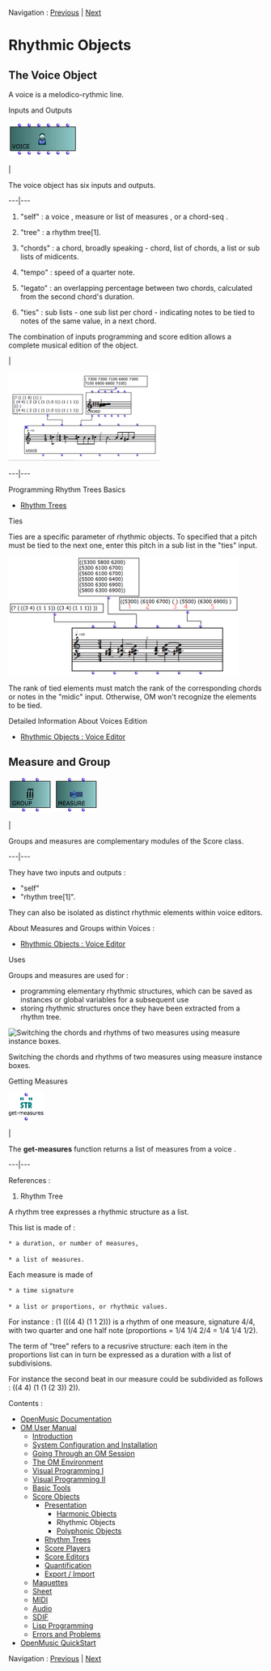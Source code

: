 Navigation : [Previous](Note-Chord-Chord-seq "page
précédente\(Harmonic Objects\)") | [Next](Polyphonic "page
suivante\(Polyphonic Objects\)")


# Rhythmic Objects

## The Voice Object

A voice is a melodico-rythmic line.

Inputs and Outputs

![](../res/voice1_icon.png)

|

The  voice object has six inputs and outputs.  
  
---|---  
  
  1. "self" : a  voice ,  measure or list of  measures , or a  chord-seq .

  2. "tree" : a rhythm tree[1].

  3. "chords" : a chord, broadly speaking - chord, list of chords, a list or sub lists of midicents.

  4. "tempo" : speed of a quarter note.

  5. "legato" : an overlapping percentage between two chords, calculated from the second chord's duration. 

  6. "ties" : sub lists - one sub list per chord - indicating notes to be tied to notes of the same value, in a next chord.

The combination of inputs programming and score edition allows a complete
musical edition of the object.

|

[![](../res/voiceex_1.png)](../res/voiceex.png "Cliquez pour agrandir")  
  
---|---  
  
Programming Rhythm Trees Basics

  * [Rhythm Trees](RT)

Ties

Ties are a specific parameter of rhythmic objects. To specified that a pitch
must be tied to the next one, enter this pitch in a sub list in the "ties"
input.

![](../res/ties.png)

The rank of tied elements must match the rank of the corresponding chords or
notes in the "midic" input. Otherwise, OM won't recognize the elements to be
tied.

Detailed Information About Voices Edition

  * [Rhythmic Objects : Voice Editor](Editor-Rhythm)

## Measure and Group

![](../res/group3_icon.png) ![](../res/measure3_icon.png)

|

Groups and  measures are complementary modules of the Score class.  
  
---|---  
  
They have two inputs and outputs :

  * "self" 
  * "rhythm tree[1]". 

They can also be isolated as distinct rhythmic elements within  voice editors.

About Measures and Groups within Voices :

  * [Rhythmic Objects : Voice Editor](Editor-Rhythm)

Uses

Groups and measures are used for :

  * programming elementary rhythmic structures, which can be saved as instances or global variables for a subsequent use
  * storing rhythmic structures once they have been extracted from a rhythm tree.

![Switching the chords and rhythms of two measures using measure instance
boxes.](../res/measureinstance.png)

Switching the chords and rhythms of two measures using measure instance boxes.

Getting Measures

![](../res/getmes_icon.png)

|

The  **get-measures** function returns a list of measures from a  voice .  
  
---|---  
  
References :

  1. Rhythm Tree

A rhythm tree expresses a rhythmic structure as a list.

This list is made of :

    * a duration, or number of measures,

    * a list of measures.

Each measure is made of

    * a time signature 

    * a list or proportions, or rhythmic values.

For instance : (1 (((4 4) (1 1 2))) is a rhythm of one measure, signature 4/4,
with two quarter and one half note (proportions = 1/4 1/4 2/4 = 1/4 1/4 1/2).

The term of "tree" refers to a recusrive structure: each item in the
proportions list can in turn be expressed as a duration with a list of
subdivisions.

For instance the second beat in our measure could be subdivided as follows :
((4 4) (1 (1 (2 3)) 2)).

Contents :

  * [OpenMusic Documentation](OM-Documentation)
  * [OM User Manual](OM-User-Manual)
    * [Introduction](00-Contents)
    * [System Configuration and Installation](Installation)
    * [Going Through an OM Session](Goingthrough)
    * [The OM Environment](Environment)
    * [Visual Programming I](BasicVisualProgramming)
    * [Visual Programming II](AdvancedVisualProgramming)
    * [Basic Tools](BasicObjects)
    * [Score Objects](ScoreObjects)
      * [Presentation](Score-Objects-Intro)
        * [Harmonic Objects](Note-Chord-Chord-seq)
        * Rhythmic Objects
        * [Polyphonic Objects](Polyphonic)
      * [Rhythm Trees](RT)
      * [Score Players](ScorePlayer)
      * [Score Editors](ScoreEditors)
      * [Quantification](Quantification)
      * [Export / Import](ImportExport)
    * [Maquettes](Maquettes)
    * [Sheet](Sheet)
    * [MIDI](MIDI)
    * [Audio](Audio)
    * [SDIF](SDIF)
    * [Lisp Programming](Lisp)
    * [Errors and Problems](errors)
  * [OpenMusic QuickStart](QuickStart-Chapters)

Navigation : [Previous](Note-Chord-Chord-seq "page
précédente\(Harmonic Objects\)") | [Next](Polyphonic "page
suivante\(Polyphonic Objects\)")

